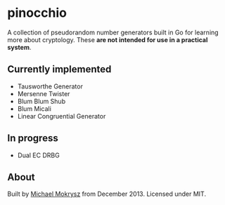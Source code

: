 pinocchio
=========

A collection of pseudorandom number generators built in Go for learning more about cryptology. These **are not intended for use in a practical system**.

## Currently implemented
* Tausworthe Generator
* Mersenne Twister
* Blum Blum Shub
* Blum Micali
* Linear Congruential Generator

## In progress
* Dual EC DRBG

## About
Built by [Michael Mokrysz](https://46b.it) from December 2013. Licensed under MIT.
